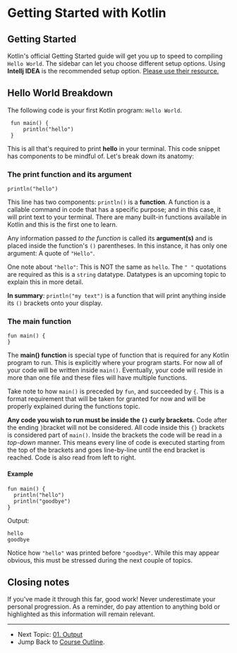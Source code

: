 # Getting Started with Kotlin

## Getting Started

Kotlin's official Getting Started guide will get you up to speed to compiling `Hello World`. The sidebar can let you choose different setup options. Using **Intellj IDEA** is the recommended setup option. [Please use their resource.](https://kotlinlang.org/docs/tutorials/getting-started.html)

## Hello World Breakdown

The following code is your first Kotlin program: `Hello World`.

```
 fun main() {
     println("hello")
 }
```

This is all that's required to print **hello** in your terminal. This code snippet has components to be mindful of. Let's break down its anatomy:

### The print function and its argument
 ```
 println("hello")
 ```
This line has two components: `println()` is a **function**. A function is a callable command in code that has a specific purpose; and in this case, it will print text to your terminal. There are many built-in functions available in Kotlin and this is the first one to learn.

Any information passed *to the function* is called its **argument(s)** and is placed inside the function's `()` parentheses. In this instance, it has only one argument: A quote of `"Hello"`.

One note about `"hello"`: This is NOT the same as `hello`. The `" "` quotations are required as this is a `string` datatype. Datatypes is an upcoming topic to explain this in more detail.

**In summary**: `println("my text")` is a function that will print anything inside its `()` brackets onto your display.

### The main function
```
fun main() {
}
```
The **main() function** is special type of function that is required for any Kotlin program to run. This is explicitly where your program starts. For now all of your code will be written inside `main()`. Eventually, your code will reside in more than one file and these files will have multiple functions.

Take note to how `main()` is preceded by `fun`, and succeeded by `{`. This is a format requirement that will be taken for granted for now and will be properly explained during the functions topic.

**Any code you wish to run must be inside the `{}` curly brackets.** Code after the ending `}`bracket will not be considered. All code inside this `{}` brackets is considered part of `main()`. Inside the brackets the code will be read in a *top-down* manner. This means every line of code is executed starting from the top of the brackets and goes line-by-line until the end bracket is reached. Code is also read from left to right.

#### Example
```
fun main() {
  println("hello")
  println("goodbye")
}
```
Output:
```
hello
goodbye
```

Notice how `"hello"` was printed before `"goodbye"`. While this may appear obvious, this must be stressed during the next couple of topics.

## Closing notes

If you've made it through this far, good work! Never underestimate your personal progression. As a reminder, do pay attention to anything bold or highlighted as this information will remain relevant.

---

 - Next Topic: [01. Output](1_output.md)
 - Jump Back to [Course Outline](README.md).

